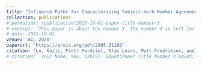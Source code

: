 ```yaml
---
title: "Influence Paths for Characterizing Subject-Verb Number Agreement in LSTM Language Models. [ACL 2020]"
collection: publications
# permalink: /publication/2015-10-01-paper-title-number-3
# excerpt: 'This paper is about the number 3. The number 4 is left for future work.'
# date: 2015-10-01
venue: 'ACL 2020'
paperurl: 'https://arxiv.org/pdf/2005.01190'
citation: 'Lu, Kaiji, Piotr Mardziel, Klas Leino, Matt Fredrikson, and Anupam Datta.  &quot;Influence Paths for Characterizing Subject-VerbNumber Agreement in LSTM Language Models..&quot; <i>ACL 2020</i>'
# citation: 'Your Name, You. (2015). &quot;Paper Title Number 3.&quot; <i>Journal 1</i>. 1(3).'
---
```

